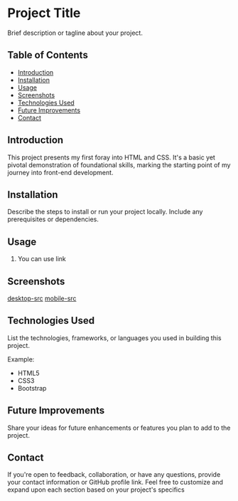 # Project Title

Brief description or tagline about your project.

## Table of Contents
- [Introduction](#introduction)
- [Installation](#installation)
- [Usage](#usage)
- [Screenshots](#screenshots)
- [Technologies Used](#technologies-used)
- [Future Improvements](#future-improvements)
- [Contact](#contact)

## Introduction
This project presents my first foray into HTML and CSS. It's a basic yet pivotal demonstration of foundational skills, marking the starting point of my journey into front-end development.

## Installation
Describe the steps to install or run your project locally. Include any prerequisites or dependencies.

## Usage
1. You can use link 


## Screenshots
[desktop-src](https://github.com/N-Uladzislau/pricing-card/blob/main/src/desktop.png.png)
[mobile-src](https://github.com/N-Uladzislau/pricing-card/blob/main/src/mobile.png.png)

## Technologies Used
List the technologies, frameworks, or languages you used in building this project.

Example:
- HTML5
- CSS3
- Bootstrap

## Future Improvements
Share your ideas for future enhancements or features you plan to add to the project.

## Contact
If you're open to feedback, collaboration, or have any questions, provide your contact information or GitHub profile link.
Feel free to customize and expand upon each section based on your project's specifics 
